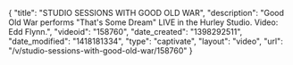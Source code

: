 {
    "title": "STUDIO SESSIONS WITH GOOD OLD WAR",
    "description": "Good Old War performs \"That's Some Dream\" LIVE in the Hurley Studio. Video: Edd Flynn.",
    "videoid": "158760",
    "date_created": "1398292511",
    "date_modified": "1418181334",
    "type": "captivate",
    "layout": "video",
    "url": "\/v\/studio-sessions-with-good-old-war\/158760"
}